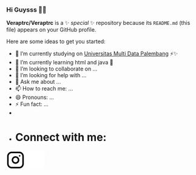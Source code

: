 ### Hi Guysss 👋💖

**Veraptrc/Veraptrc** is a ✨ _special_ ✨ repository because its `README.md` (this file) appears on your GitHub profile.

Here are some ideas to get you started:

- 🔭 I’m currently studying on [Universitas Multi Data Palembang](https://mdp.ac.id/) ⚡✨
- 🌱 I’m currently learning html and java 💫
- 👯 I’m looking to collaborate on ...
- 🤔 I’m looking for help with ...
- 💬 Ask me about ...
- 📫 How to reach me: ...
- 😄 Pronouns: ...
- ⚡ Fun fact: ...
- 
- # Connect with me:
[![website](./img/instagram-light.svg)](https://instagram.com/veraptrc_#gh-light-mode-only)
[![website](./img/instagram-dark.svg)](https://instagram.com/veraptrc_#gh-dark-mode-only)
